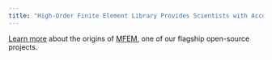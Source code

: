 ```yaml
---
title: "High-Order Finite Element Library Provides Scientists with Access to Cutting-Edge Algorithms"
---
```


[Learn more](https://computation.llnl.gov/newsroom/high-order-finite-element-library-provides-scientists-access-cutting-edge-algorithms) about the origins of [MFEM](http://mfem.org/), one of our flagship open-source projects.
